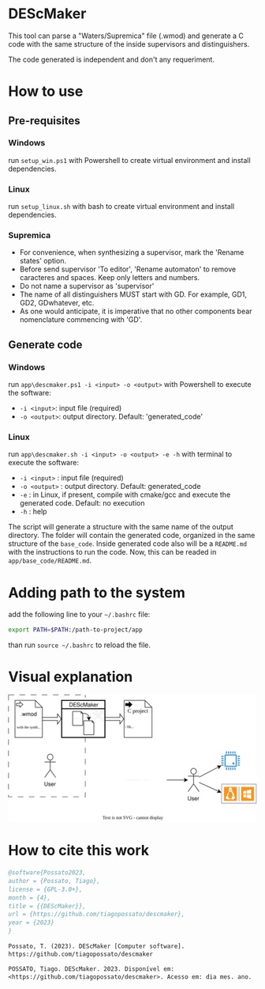 # DEScMaker

This tool can parse a "Waters/Supremica" file (.wmod) and generate a C code with the same structure of the inside supervisors and distinguishers.

The code generated is independent and don't any requeriment.

# How to use

## Pre-requisites

### Windows
run ```setup_win.ps1``` with Powershell to create virtual environment and install dependencies.

### Linux
run ```setup_linux.sh``` with bash to create virtual environment and install dependencies.
 
### Supremica
- For convenience, when synthesizing a supervisor, mark the 'Rename states' option.
- Before send supervisor 'To editor', 'Rename automaton' to remove caracteres and spaces. Keep only letters and numbers.
- Do not name a supervisor as 'supervisor'
- The name of all distinguishers MUST start with GD. For example, GD1, GD2, GDwhatever, etc.
- As one would anticipate, it is imperative that no other components bear nomenclature commencing with 'GD'.

## Generate code

### Windows

run `app\descmaker.ps1 -i <input> -o <output>` with Powershell to execute the software:
-  `-i <input>`: input file (required)
-  `-o <output>`: output directory. Default: 'generated_code'
 
### Linux

run `app\descmaker.sh -i <input> -o <output> -e -h` with terminal to execute the software:
- `-i <input>` : input file (required)
- `-o <output>` : output directory. Default: generated_code
- `-e` : in Linux, if present, compile with cmake/gcc and execute the generated code. Default: no execution
- `-h` : help

The script will generate a structure with the same name of the output directory. The folder will contain the generated code, organized in the same structure of the `base_code`. Inside generated code also will be a `README.md` with the instructions to run the code. Now, this can be readed in `app/base_code/README.md`.

# Adding path to the system
add the following line to your `~/.bashrc` file:

```bash
export PATH=$PATH:/path-to-project/app
```
than run `source ~/.bashrc` to reload the file.

# Visual explanation

![Visual explanation](https://github.com/tiagopossato/descmaker/blob/main/docs/visual_readme.drawio.svg?raw=true)

# How to cite this work

```bibtex
@software{Possato2023,
author = {Possato, Tiago},
license = {GPL-3.0+},
month = {4},
title = {{DEScMaker}},
url = {https://github.com/tiagopossato/descmaker},
year = {2023}
}
```

```apa
Possato, T. (2023). DEScMaker [Computer software]. https://github.com/tiagopossato/descmaker
```

```abnt
POSSATO, Tiago. DEScMaker. 2023. Disponível em: <https://github.com/tiagopossato/descmaker>. Acesso em: dia mes. ano.
```
